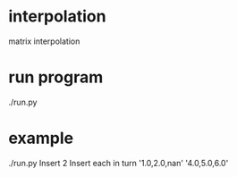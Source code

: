 # interpolation
matrix interpolation

# run program
./run.py

# example
./run.py
Insert 2
Insert each in turn '1.0,2.0,nan'
		    '4.0,5.0,6.0'	

